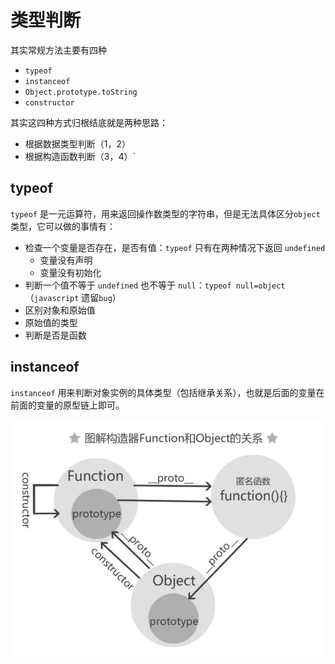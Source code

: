 # 类型判断

其实常规方法主要有四种

- `typeof`
- `instanceof`
- `Object.prototype.toString`
- `constructor`

其实这四种方式归根结底就是两种思路：

- 根据数据类型判断（1，2）
- 根据构造函数判断（3，4）`

## typeof

`typeof` 是一元运算符，用来返回操作数类型的字符串，但是无法具体区分`object`类型，它可以做的事情有：
- 检查一个变量是否存在，是否有值：`typeof` 只有在两种情况下返回 `undefined`
    - 变量没有声明
    - 变量没有初始化
- 判断一个值不等于 `undefined` 也不等于 `null`：`typeof null=object`（`javascript` 遗留`bug`）
- 区别对象和原始值
- 原始值的类型
- 判断是否是函数

## instanceof

`instanceof` 用来判断对象实例的具体类型（包括继承关系），也就是后面的变量在前面的变量的原型链上即可。

![关系图](./img/instanceof.jpg)